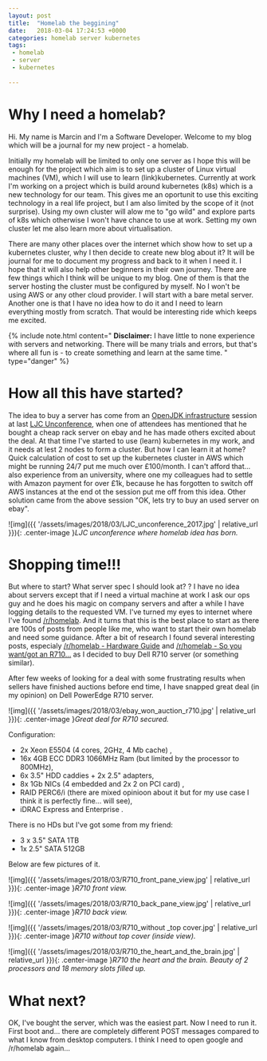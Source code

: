 ```yaml
---
layout: post
title:  "Homelab the beggining"
date:   2018-03-04 17:24:53 +0000
categories: homelab server kubernetes
tags:
 - homelab
 - server
 - kubernetes
 
---
```


# Why I need a homelab?

Hi. My name is Marcin and I'm a Software Developer. Welcome to my blog which will be a journal for my new project - a homelab.

Initially my homelab will be limited to only one server as I hope this will be enough for the project which aim is to set up a cluster of Linux virtual machines (VM), which I will use to learn (link)kubernetes. Currently at work I'm working on a project which is build around kubernetes (k8s) which is a new technology for our team. This gives me an oportunit to use this exciting technology in a real life project, but I am also limited by the scope of it (not surprise). Using my own cluster will alow me to "go wild" and explore parts of k8s which otherwise I won't have chance to use at work. Setting my own cluster let me also learn more about virtualisation. 

There are many other places over the internet which show how to set up a kubernetes cluster, why I then decide to create new blog about it? It will be journal for me to document my progress and back to it when I need it. I hope that it will also help other beginners in their own journey. There are few things which I think will be unique to my blog. One of them is that the server hosting the cluster must be configured by myself. No I won't be using AWS or any other cloud provider. I will start with a bare metal server. Another one is that I have no idea how to do it and I need to learn everything mostly from scratch. That would be interesting ride which keeps me excited.

{% include note.html content="
**Disclaimer:** I have little to none experience with servers and networking. There will be many trials and errors, but that's where all fun is - to create something and learn at the same time.
" type="danger" %}

# How all this have started?

The idea to buy a server has come from an [OpenJDK infrastructure](https://github.com/AdoptOpenJDK/openjdk-infrastructure) session at last [LJC Unconference](http://unconf.londonjavacommunity.co.uk/), when one of attendees has mentioned that he bought a cheap rack server on ebay and he has made others excited about the deal. At that time I've started to use (learn) kubernetes in my work, and it needs at lest 2 nodes to form a cluster. But how I can learn it at home? Quick calculation of cost to set up the kubernetes cluster in AWS which might be running 24/7 put me much over £100/month. I can't afford that... also experience from an university, where one my colleagues had to settle with Amazon payment for over £1k, because he has forgotten to switch off AWS instances at the end ot the session put me off from this idea. Other solution came from the above session "OK, lets try to buy an used server on ebay". 

![img]({{ '/assets/images/2018/03/LJC_unconference_2017.jpg' | relative_url }}){: .center-image }*LJC unconference where homelab idea has born.*

# Shopping time!!!
But where to start? What server spec I should look at? ? I have no idea about servers except that if I need a virtual machine at work I ask our ops guy and he does his magic on company servers and after a while I have logging details to the requested VM. I've turned my eyes to internet where I've found [/r/homelab](https://www.reddit.com/r/homelab/). And it turns that this is the best place to start as there are 100s of posts from people like me, who want to start their own homelab and need some guidance. After a bit of research I found several interesting posts, especialy [/r/homelab - Hardware Guide](https://www.reddit.com/r/homelab/wiki/hardware) and [/r/homelab - So you want/got an R710...](https://www.reddit.com/r/homelab/comments/5ldiel/so_you_wantgot_an_r710/) as I decided to buy Dell R710 server (or something similar).

After few weeks of looking for a deal with some frustrating results when sellers have finished auctions before end time, I have snapped great deal (in my opinion) on Dell PowerEdge R710 server.

![img]({{ '/assets/images/2018/03/ebay_won_auction_r710.jpg' | relative_url }}){: .center-image }*Great deal for R710 secured.*

Configuration:
* 2x Xeon E5504 (4 cores, 2GHz, 4 Mb cache) <span class="fa fa-thumbs-down text-danger"></span> <span class="fa fa-thumbs-down text-danger"></span>,
* 16x 4GB ECC DDR3 1066MHz Ram <span class="fa fa-thumbs-up text-info"></span> <span class="fa fa-thumbs-up text-info"></span> <span class="fa fa-thumbs-up text-info"></span> (but limited by the processor to 800MHz)<span class="fa fa-thumbs-down text-warning"></span>,
* 6x 3.5" HDD caddies + 2x 2.5" adapters<span class="fa fa-thumbs-up text-info"></span>,
* 8x 1Gb NICs (4 embedded and 2x 2 on PCI card) <span class="fa fa-thumbs-up text-info"></span>,
* RAID PERC6/i <span class="fa fa-thumbs-up text-info"></span> <span class="fa fa-thumbs-down text-warning"></span> (there are mixed opinioon about it but for my use case I think it is perfectly fine... will see),
* iDRAC Express and Enterprise <span class="fa fa-thumbs-up text-info"></span> <span class="fa fa-thumbs-up text-info"></span>.

There is no HDs but I've got some from my friend:
* 3 x 3.5" SATA 1TB
* 1x 2.5" SATA 512GB

Below are few pictures of it.

![img]({{ '/assets/images/2018/03/R710_front_pane_view.jpg' | relative_url }}){: .center-image }*R710 front view.*

![img]({{ '/assets/images/2018/03/R710_back_pane_view.jpg' | relative_url }}){: .center-image }*R710 back view.*

![img]({{ '/assets/images/2018/03/R710_without _top cover.jpg' | relative_url }}){: .center-image }*R710 without top cover (inside view).*

![img]({{ '/assets/images/2018/03/R710_the_heart_and_the_brain.jpg' | relative_url }}){: .center-image }*R710 the heart and the brain. Beauty of 2 processors and 18 memory slots filled up.*

# What next?
OK, I've bought the server, which was the easiest part. Now I need to run it. First boot and... there are completely different POST messages compared to what I know from desktop computers. I think I need to open google and /r/homelab again...
